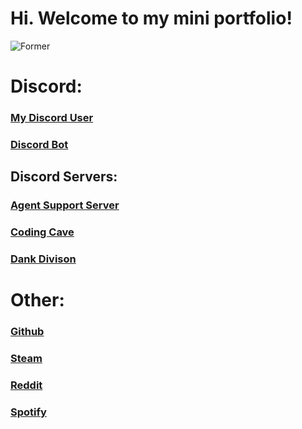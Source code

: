 # Hi. Welcome to my mini portfolio!

![Former](file:///C:/Users/Acer/Pictures/Camera%20Roll/astronaut.jpg)

# Discord:

### [My Discord User](https://discordapp.com/users/491991197330440193)

### [Discord Bot](https://discord.com/oauth2/authorize?client_id=778917364091453460&scope=bot&permissions)

## Discord Servers:

### [Agent Support Server](https://discord.gg/eDte7UX3sv)

### [Coding Cave](https://discord.gg/dBeVfHrzYC)

### [Dank Divison](https://discord.gg/KdRWt5y6XN)

# Other:

### [Github](https://github.com/fxrmer)

### [Steam](https://steamcommunity.com/id/fxrmer/)

### [Reddit](https://www.reddit.com/user/FormerNewt67603)

### [Spotify](https://open.spotify.com/user/0ts13ah5ytnna7ilf5rs2d5ts)
